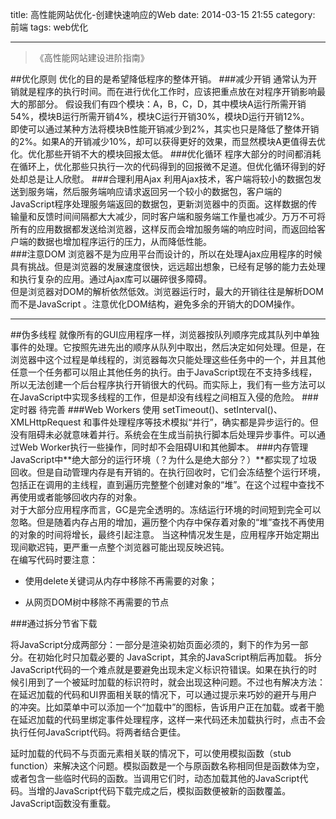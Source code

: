 title: 高性能网站优化-创建快速响应的Web
date: 2014-03-15 21:55
category: 前端
tags: web优化

---

>《高性能网站建设进阶指南》

<!-- more -->
##优化原则
优化的目的是希望降低程序的整体开销。
###减少开销
通常认为开销就是程序的执行时间。而在进行优化工作时，应该把重点放在对程序开销影响最大的那部分。 
假设我们有四个模块：A，B，C，D，其中模块A运行所需开销54%，模块B运行所需开销4%，模块C运行开销30%，模块D运行开销12%。   
即使可以通过某种方法将模块B性能开销减少到2%，其实也只是降低了整体开销的2%。如果A的开销减少10%，却可以获得更好的效果，而显然模块A更值得去优化。优化那些开销不大的模块回报太低。
###优化循环
程序大部分的时间都消耗在循环上，优化那些只执行一次的代码得到的回报微不足道。但优化循环得到的好处却总是让人欣慰。
###合理利用Ajax
利用Ajax技术，客户端将较小的数据包发送到服务端，然后服务端响应请求返回另一个较小的数据包，客户端的JavaScript程序处理服务端返回的数据包，更新浏览器中的页面。这样数据的传输量和反馈时间间隔都大大减少，同时客户端和服务端工作量也减少。万万不可将所有的应用数据都发送给浏览器，这样反而会增加服务端的响应时间，而返回给客户端的数据也增加程序运行的压力，从而降低性能。  
###注意DOM
浏览器不是为应用平台而设计的，所以在处理Ajax应用程序的时候具有挑战。但是浏览器的发展速度很快，远远超出想象，已经有足够的能力去处理和执行复杂的应用。通过Ajax库可以碾碎很多障碍。   
但是浏览器对DOM的解析依然低效。浏览器运行时，最大的开销往往是解析DOM而不是JavaScript 。注意优化DOM结构，避免多余的开销大的DOM操作。

----

##伪多线程
就像所有的GUI应用程序一样，浏览器按队列顺序完成其队列中单独事件的处理。它按照先进先出的顺序从队列中取出，然后决定如何处理。但是，在浏览器中这个过程是单线程的，浏览器每次只能处理这些任务中的一个，并且其他任意一个任务都可以阻止其他任务的执行。由于JavaScript现在不支持多线程，所以无法创建一个后台程序执行开销很大的代码。而实际上，我们有一些方法可以在JavaScript中实现多线程的工作，但是却没有线程之间相互入侵的危险。
###定时器
待完善
###Web Workers
使用 setTimeout()、setInterval()、XMLHttpRequest 和事件处理程序等技术模拟“并行”，确实都是异步运行的。但没有阻碍未必就意味着并行。系统会在生成当前执行脚本后处理异步事件。可以通过Web Worker执行一些操作，同时却不会阻碍UI和其他脚本。
###内存管理
JavaScript中**绝大部分的运行环境（？为什么是绝大部分？）**都实现了垃圾回收。但是自动管理内存是有开销的。在执行回收时，它们会冻结整个运行环境，包括正在调用的主线程，直到遍历完整整个创建对象的“堆”。在这个过程中查找不再使用或者能够回收内存的对象。  
对于大部分应用程序而言，GC是完全透明的。冻结运行环境的时间短到完全可以忽略。但是随着内存占用的增加，遍历整个内存中保存着对象的“堆”查找不再使用的对象的时间将增长，最终引起注意。
当这种情况发生是，应用程序开始定期出现间歇迟钝，更严重一点整个浏览器可能出现反映迟钝。  
在编写代码时要注意：  

*  使用delete关键词从内存中移除不再需要的对象；
	
*  从网页DOM树中移除不再需要的节点

###通过拆分节省下载

将JavaScript分成两部分：一部分是渲染初始页面必须的，剩下的作为另一部分。在初始化时只加载必要的  JavaScript，其余的JavaScript稍后再加载。
拆分JavaScript代码的一个难点就是要避免出现未定义标识符错误。如果在执行的时候引用到了一个被延时加载的标识符时，就会出现这种问题。不过也有解决方法：
在延迟加载的代码和UI界面相关联的情况下，可以通过提示来巧妙的避开与用户的冲突。比如菜单中可以添加一个“加载中”的图标，告诉用户正在加载。或者干脆在延迟加载的代码里绑定事件处理程序，这样一来代码还未加载执行时，点击不会执行任何JavaScript代码。将两者结合更佳。

延时加载的代码不与页面元素相关联的情况下，可以使用模拟函数（stub function）来解决这个问题。模拟函数是一个与原函数名称相同但是函数体为空，或者包含一些临时代码的函数。当调用它们时，动态加载其他的JavaScript代码。当增的JavaScript代码下载完成之后，模拟函数便被新的函数覆盖。JavaScript函数没有重载。 









